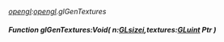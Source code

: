 _[opengl](../../modules/opengl/opengl-module.md):[opengl](../../modules/opengl/opengl-module.md).glGenTextures_
##### Function glGenTextures:Void( n:[GLsizei](../../modules/opengl/opengl-glsizei.md),textures:[GLuint](../../modules/opengl/opengl-gluint.md) Ptr )
